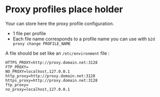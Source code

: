 # Proxy profiles place holder

Your can store here the proxy profile configuration.

- 1 file per profile
- Each file name corresponds to a profile name you can use with ```b2d proxy change PROFILE_NAME```

A file should be set like an ```/etc/environment``` file :

```HTTP_PROXY=http://proxy.domain.net:3128
HTTPS_PROXY=http://proxy.domain.net:3128
FTP_PROXY=
NO_PROXY=localhost,127.0.0.1
http_proxy=http://proxy.domain.net:3128
https_proxy=http://proxy.domain.net:3128
ftp_proxy=
no_proxy=localhost,127.0.0.1
```
